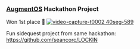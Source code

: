 ### [AugmentOS](https://augmentos.org/) Hackathon Project
Won 1st place 🥇
[![video-capture-t0002 40seg-589](https://github.com/user-attachments/assets/e412898e-6b56-4e9e-b88f-578d2da1edf6)](https://drive.google.com/file/d/1fEqoDnYf22kM_wixIhT7ffUkcAzuPVRo/view?usp=sharing)

Fun sidequest project from same hackathon: https://github.com/seancorc/LOCKIN
